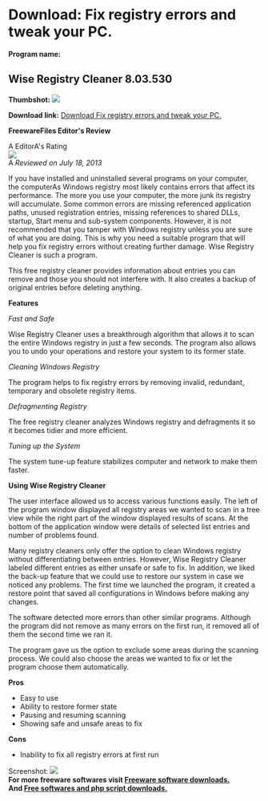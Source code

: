 # Download: Fix registry errors and tweak your PC.

**Program name:**

## Wise Registry Cleaner 8.03.530

  
**Thumbshot:** ![](http://www.freewarefiles.com/screenshot/wiseregclnr_md.jpg)   
  
**Download link:** [Download Fix registry errors and tweak your PC.](http://freesoftwares.boysofts.com/Wise-Registry-Cleaner_program_89666.html)  
  


**FreewareFiles Editor's Review**  
  


A EditorA's Rating  
![](http://www.freewarefiles.com/images/rating/4.5.gif)  
A _Reviewed on July 18, 2013_  
  
If you have installed and uninstalled several programs on your computer, the computerAs Windows registry most likely contains errors that affect its performance. The more you use your computer, the more junk its registry will accumulate. Some common errors are missing referenced application paths, unused registration entries, missing references to shared DLLs, startup, Start menu and sub-system components. However, it is not recommended that you tamper with Windows registry unless you are sure of what you are doing. This is why you need a suitable program that will help you fix registry errors without creating further damage. Wise Registry Cleaner is such a program. 

This free registry cleaner provides information about entries you can remove and those you should not interfere with. It also creates a backup of original entries before deleting anything. 

**Features**

_Fast and Safe_

Wise Registry Cleaner uses a breakthrough algorithm that allows it to scan the entire Windows registry in just a few seconds. The program also allows you to undo your operations and restore your system to its former state.

_Cleaning Windows Registry_

The program helps to fix registry errors by removing invalid, redundant, temporary and obsolete registry items.

_Defragmenting Registry_

The free registry cleaner analyzes Windows registry and defragments it so it becomes tidier and more efficient.

_Tuning up the System_

The system tune-up feature stabilizes computer and network to make them faster.

**Using Wise Registry Cleaner**

The user interface allowed us to access various functions easily. The left of the program window displayed all registry areas we wanted to scan in a tree view while the right part of the window displayed results of scans. At the bottom of the application window were details of selected list entries and number of problems found.

Many registry cleaners only offer the option to clean Windows registry without differentiating between entries. However, Wise Registry Cleaner labeled different entries as either unsafe or safe to fix. In addition, we liked the back-up feature that we could use to restore our system in case we noticed any problems. The first time we launched the program, it created a restore point that saved all configurations in Windows before making any changes.

The software detected more errors than other similar programs. Although the program did not remove as many errors on the first run, it removed all of them the second time we ran it.

The program gave us the option to exclude some areas during the scanning process. We could also choose the areas we wanted to fix or let the program choose them automatically.

**Pros**

  * Easy to use 
  * Ability to restore former state 
  * Pausing and resuming scanning 
  * Showing safe and unsafe areas to fix 

**Cons**

  * Inability to fix all registry errors at first run 

  
  
Screenshot: ![](http://www.freewarefiles.com/screenshot/wiseregclnr.jpg)   
**For more freeware softwares visit [Freeware software downloads.](http://freesoftwares.boysofts.com/)**   
**And [Free softwares and php script downloads.](http://www.boysofts.com/)**

